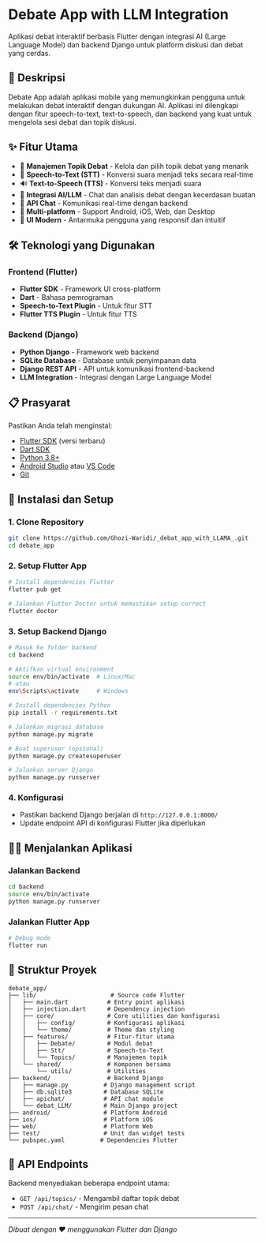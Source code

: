 # Debate App with LLM Integration

Aplikasi debat interaktif berbasis Flutter dengan integrasi AI (Large Language Model) dan backend Django untuk platform diskusi dan debat yang cerdas.

## 📱 Deskripsi

Debate App adalah aplikasi mobile yang memungkinkan pengguna untuk melakukan debat interaktif dengan dukungan AI. Aplikasi ini dilengkapi dengan fitur speech-to-text, text-to-speech, dan backend yang kuat untuk mengelola sesi debat dan topik diskusi.

## ✨ Fitur Utama

- 🎯 **Manajemen Topik Debat** - Kelola dan pilih topik debat yang menarik
- 🎤 **Speech-to-Text (STT)** - Konversi suara menjadi teks secara real-time
- 🔊 **Text-to-Speech (TTS)** - Konversi teks menjadi suara
- 🤖 **Integrasi AI/LLM** - Chat dan analisis debat dengan kecerdasan buatan
- 💬 **API Chat** - Komunikasi real-time dengan backend
- 📱 **Multi-platform** - Support Android, iOS, Web, dan Desktop
- 🎨 **UI Modern** - Antarmuka pengguna yang responsif dan intuitif

## 🛠️ Teknologi yang Digunakan

### Frontend (Flutter)

- **Flutter SDK** - Framework UI cross-platform
- **Dart** - Bahasa pemrograman
- **Speech-to-Text Plugin** - Untuk fitur STT
- **Flutter TTS Plugin** - Untuk fitur TTS

### Backend (Django)

- **Python Django** - Framework web backend
- **SQLite Database** - Database untuk penyimpanan data
- **Django REST API** - API untuk komunikasi frontend-backend
- **LLM Integration** - Integrasi dengan Large Language Model

## 📋 Prasyarat

Pastikan Anda telah menginstal:

- [Flutter SDK](https://docs.flutter.dev/get-started/install) (versi terbaru)
- [Dart SDK](https://dart.dev/get-dart)
- [Python 3.8+](https://www.python.org/downloads/)
- [Android Studio](https://developer.android.com/studio) atau [VS Code](https://code.visualstudio.com/)
- [Git](https://git-scm.com/)

## 🚀 Instalasi dan Setup

### 1. Clone Repository

```bash
git clone https://github.com/Ghozi-Waridi/_debat_app_with_LLAMA_.git
cd debate_app
```

### 2. Setup Flutter App

```bash
# Install dependencies Flutter
flutter pub get

# Jalankan Flutter Doctor untuk memastikan setup correct
flutter doctor
```

### 3. Setup Backend Django

```bash
# Masuk ke folder backend
cd backend

# Aktifkan virtual environment
source env/bin/activate  # Linux/Mac
# atau
env\Scripts\activate     # Windows

# Install dependencies Python
pip install -r requirements.txt

# Jalankan migrasi database
python manage.py migrate

# Buat superuser (opsional)
python manage.py createsuperuser

# Jalankan server Django
python manage.py runserver
```

### 4. Konfigurasi

- Pastikan backend Django berjalan di `http://127.0.0.1:8000/`
- Update endpoint API di konfigurasi Flutter jika diperlukan

## 🏃‍♂️ Menjalankan Aplikasi

### Jalankan Backend

```bash
cd backend
source env/bin/activate
python manage.py runserver
```

### Jalankan Flutter App

```bash
# Debug mode
flutter run
```

## 📁 Struktur Proyek

```
debate_app/
├── lib/                     # Source code Flutter
│   ├── main.dart           # Entry point aplikasi
│   ├── injection.dart      # Dependency injection
│   ├── core/               # Core utilities dan konfigurasi
│   │   ├── config/         # Konfigurasi aplikasi
│   │   └── theme/          # Theme dan styling
│   ├── features/           # Fitur-fitur utama
│   │   ├── Debate/         # Modul debat
│   │   ├── Stt/            # Speech-to-Text
│   │   └── Topics/         # Manajemen topik
│   └── shared/             # Komponen bersama
│       └── utils/          # Utilities
├── backend/                # Backend Django
│   ├── manage.py          # Django management script
│   ├── db.sqlite3         # Database SQLite
│   ├── apichat/           # API chat module
│   └── debat_LLM/         # Main Django project
├── android/               # Platform Android
├── ios/                   # Platform iOS
├── web/                   # Platform Web
├── test/                  # Unit dan widget tests
└── pubspec.yaml          # Dependencies Flutter
```

## 🔧 API Endpoints

Backend menyediakan beberapa endpoint utama:

- `GET /api/topics/` - Mengambil daftar topik debat
- `POST /api/chat/` - Mengirim pesan chat


---

_Dibuat dengan ❤️ menggunakan Flutter dan Django_
